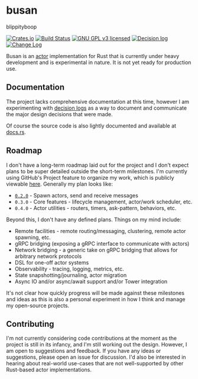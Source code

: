 # busan

blippityboop

[![Crates.io][crates-badge]][crates-url]
[![Build Status][actions-badge]][actions-url]
[![GNU GPL v3 licensed][gpl-badge]][gpl-url]
[![Decision log][decision-log-badge]][decision-log-url]
[![Change Log][change-log-badge]][change-log-url]

  [crates-badge]: https://img.shields.io/crates/v/busan.svg
  [crates-url]: https://crates.io/crates/busan
  [actions-badge]: https://github.com/JohnMurray/busan/actions/workflows/ci.yaml/badge.svg
  [actions-url]: https://github.com/JohnMurray/busan/actions/workflows/ci.yaml
  [gpl-badge]: https://img.shields.io/badge/license-GPL-blue.svg
  [gpl-url]: https://github.com/JohnMurray/busan/blob/main/LICENSE
  [decision-log-badge]: https://img.shields.io/badge/%F0%9F%93%83-decision%20log-blue
  [decision-log-url]: https://github.com/JohnMurray/busan/tree/main/decisions
  [change-log-badge]: https://img.shields.io/badge/%F0%9F%93%83-change%20log-blue
  [change-log-url]: https://github.com/JohnMurray/busan/blob/main/CHANGELOG.md

Busan is an [actor][wikipedia_actor] implementation for Rust that is currently under heavy
development and is experimental in nature. It is not yet ready for production use.

  [wikipedia_actor]: https://en.wikipedia.org/wiki/Actor_model

## Documentation

The project lacks comprehensive documentation at this time, however I am experimenting with [decision
logs][decision-log-url] as a way to document and communicate the major design decisions that were
made.

Of course the source code is also lightly documented and available at [docs.rs][docs-rs-busan].

  [docs-rs-busan]: https://docs.rs/busan/latest/busan/

## Roadmap

I don't have a long-term roadmap laid out for the project and I don't expect plans to be super detailed
outside the short-term milestones. I'm currently using GitHub's Project feature to organize my work,
which is publicly viewable [here][github_project]. Generally my plan looks like:

  + [`0.2.0`][m1] - Spawn actors, send and receive messages
  + `0.3.0` - Core features - lifecycle management, actor/work scheduler, etc.
  + `0.4.0` - Actor utilities - routers, timers, ask-pattern, behaviors, etc.

  [m1]: https://github.com/JohnMurray/busan/milestone/1

Beyond this, I don't have any defined plans. Things on my mind include:

  + Remote facilities - remote routing/messaging, clustering, remote actor spawning, etc.
  + gRPC bridging (exposing a gRPC interface to communicate with actors)
  + Network bridging - a generic take on gRPC bridging that allows for arbitrary network protocols
  + DSL for one-off actor systems
  + Observability - tracing, logging, metrics, etc.
  + State snapshotting/journaling, actor migration
  + Async IO and/or async/await support and/or Tower integration

It's not clear how quickly progress will be made against these milestones and ideas as this is
also a personal experiment in how I think and manage my open-source projects.

  [github_project]: https://github.com/users/JohnMurray/projects/1/views/1

## Contributing

I'm not currently considering code contributions at the moment as the project is still in its infancy,
and I'm still working out the design. However, I am open to suggestions and feedback. If you have any
ideas or suggestions, please open an issue for discussion. I'd also be interested in hearing about
real-world use-cases that are not well-supported by other Rust-based actor implementations.
